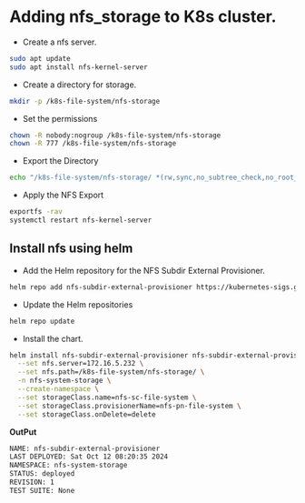 # Adding nfs_storage to K8s cluster.

- Create a nfs server.
~~~bash
sudo apt update
sudo apt install nfs-kernel-server
~~~
- Create a directory for storage.
~~~bash
mkdir -p /k8s-file-system/nfs-storage
~~~
- Set the permissions
~~~bash
chown -R nobody:nogroup /k8s-file-system/nfs-storage
chown -R 777 /k8s-file-system/nfs-storage
~~~
- Export the Directory
~~~bash
echo "/k8s-file-system/nfs-storage/ *(rw,sync,no_subtree_check,no_root_squash)" >> /etc/exports
~~~
- Apply the NFS Export
~~~bash
exportfs -rav
systemctl restart nfs-kernel-server
~~~

## Install nfs using helm
- Add the Helm repository for the NFS Subdir External Provisioner.
~~~bash
helm repo add nfs-subdir-external-provisioner https://kubernetes-sigs.github.io/nfs-subdir-external-provisioner/
~~~
- Update the Helm repositories
~~~bash
helm repo update
~~~
- Install the chart.
~~~bash
helm install nfs-subdir-external-provisioner nfs-subdir-external-provisioner/nfs-subdir-external-provisioner \
  --set nfs.server=172.16.5.232 \
  --set nfs.path=/k8s-file-system/nfs-storage/ \
  -n nfs-system-storage \
  --create-namespace \
  --set storageClass.name=nfs-sc-file-system \
  --set storageClass.provisionerName=nfs-pn-file-system \
  --set storageClass.onDelete=delete
~~~

**OutPut**
~~~bash
NAME: nfs-subdir-external-provisioner
LAST DEPLOYED: Sat Oct 12 08:20:35 2024
NAMESPACE: nfs-system-storage
STATUS: deployed
REVISION: 1
TEST SUITE: None
~~~
